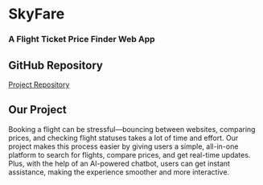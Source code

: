 # SkyFare

### A Flight Ticket Price Finder Web App  

## GitHub Repository
[Project Repository](https://github.com/CMPT-276-SPRING-2025/final-project-19-leafs)

## Our Project
Booking a flight can be stressful—bouncing between websites, comparing prices, and checking flight statuses takes a lot of time and effort. Our project makes this process easier by giving users a simple, all-in-one platform to search for flights, compare prices, and get real-time updates. Plus, with the help of an AI-powered chatbot, users can get instant assistance, making the experience smoother and more interactive.
